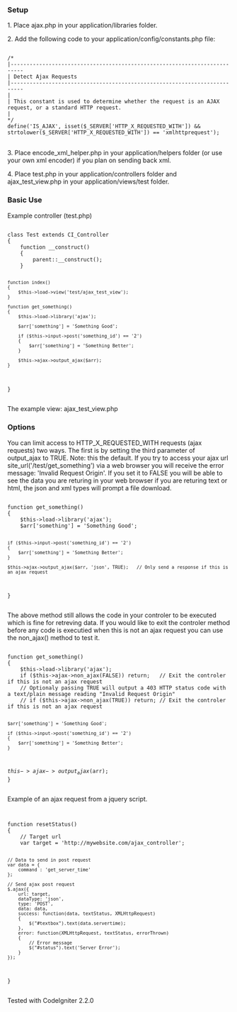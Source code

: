 <h3>Setup</h3>
<p>1. Place ajax.php in your application/libraries folder.</p>
<p>2. Add the following code to your application/config/constants.php file:</p>
<pre>
<code>
/*
|--------------------------------------------------------------------------
| Detect Ajax Requests
|--------------------------------------------------------------------------
|
| This constant is used to determine whether the request is an AJAX request, or a standard HTTP request.
|
*/
define('IS_AJAX', isset($_SERVER['HTTP_X_REQUESTED_WITH']) && strtolower($_SERVER['HTTP_X_REQUESTED_WITH']) == 'xmlhttprequest');
</code>
</pre>
<p>3. Place encode_xml_helper.php in your application/helpers folder (or use your own xml encoder) if you plan on sending back xml.</p>
<p>4. Place test.php in your application/controllers folder and	 ajax_test_view.php in your application/views/test folder.</p>


<h3>Basic Use</h3>
<p>Example controller (test.php)</p>
<pre>
<code>
class Test extends CI_Controller
{
	function __construct()
	{
		parent::__construct();
	}

	function index()
	{
		$this->load->view('test/ajax_test_view');
	}

	function get_something()
	{
		$this->load->library('ajax');

		$arr['something'] = 'Something Good';

		if ($this->input->post('something_id') == '2')
		{
			$arr['something'] = 'Something Better';
		}

		$this->ajax->output_ajax($arr);
	}
}
</code>
</pre>

<p>The example view: ajax_test_view.php</p>


<h3>Options</h3>
<p>You can limit access to HTTP_X_REQUESTED_WITH requests (ajax requests) two ways. The first is by setting the third parameter of output_ajax to TRUE. Note: this the default. If you try to access your ajax url site_url('/test/get_something') via a web browser you will receive the error message: 'Invalid Request Origin'. If you set it to FALSE you will be able to see the data you are returing in your web browser if you are returing text or html, the json and xml types will prompt a file download.</p>
<pre>
<code>
function get_something()
{
	$this->load->library('ajax');
	$arr['something'] = 'Something Good';
   
	if ($this->input->post('something_id') == '2')
	{
		$arr['something'] = 'Something Better';
	}

	$this->ajax->output_ajax($arr, 'json', TRUE);	// Only send a response if this is an ajax request
}
</code>
</pre>

<p>The above method still allows the code in your controler to be executed which is fine for retreving data. If you would like to exit the controler method before any code is executied when this is not an ajax request you can use the non_ajax() method to test it.</p>
<pre>
<code>
function get_something()
{
	$this->load->library('ajax');
	if ($this->ajax->non_ajax(FALSE)) return;	// Exit the controler if this is not an ajax request
	// Optionaly passing TRUE will output a 403 HTTP status code with a text/plain message reading "Invalid Request Origin"
	// if ($this->ajax->non_ajax(TRUE)) return; // Exit the controler if this is not an ajax request

	$arr['something'] = 'Something Good';

	if ($this->input->post('something_id') == '2')
	{
		$arr['something'] = 'Something Better';
	}

   $this->ajax->output_ajax($arr);
}
</code>
</pre>

<p>Example of an ajax request from a jquery script.</p>
<code>
<pre>
function resetStatus() 
{
	// Target url
	var target = 'http://mywebsite.com/ajax_controller';
	
	// Data to send in post request
	var data = {
		command : 'get_server_time'
	};
	
	// Send ajax post request
	$.ajax({
		url: target,
		dataType: 'json',
		type: 'POST',
		data: data,
		success: function(data, textStatus, XMLHttpRequest)
		{
			$("#textbox").text(data.servertime);
		},
		error: function(XMLHttpRequest, textStatus, errorThrown)
		{
			// Error message
			$("#status").text('Server Error');
		}
	});
 }
</code>
</pre>

<p>Tested with CodeIgniter 2.2.0</p>
